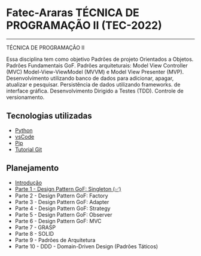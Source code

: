 # Fatec-Araras TÉCNICA DE PROGRAMAÇÃO II (TEC-2022)
---

TÉCNICA DE PROGRAMAÇÃO II

Essa disciplina tem como objetivo Padrões de projeto Orientados a Objetos. Padrões Fundamentais GoF. Padrões arquiteturais: Model View Controller (MVC) Model-View-ViewModel (MVVM) e Model View Presenter (MVP). Desenvolvimento utilizando banco de dados para adicionar, apagar, atualizar e pesquisar. Persistência de dados utilizando frameworks. de interface gráfica. Desenvolvimento Dirigido a Testes (TDD). Controle de versionamento.

## Tecnologias utilizadas
- [Python](https://www.python.org/)
- [vsCode](https://code.visualstudio.com/)
- [Pip](https://www.geeksforgeeks.org/how-to-install-pip-on-windows/)
- [Tutorial Git](https://gist.github.com/leocomelli/2545add34e4fec21ec16)

## Planejamento
- [Introdução](https://github.com/aceiro/fatec-tec-2022/blob/main/docs/aula-0/Tecnicas_Programacao-Aula-01-Fatec_Araras.pdf)
- [Parte 1 - Design Pattern GoF: Singleton (✅)](https://github.com/aceiro/fatec-tec-2022/blob/main/docs/aula-1.md)
- Parte 2 - Design Pattern GoF: Factory
- Parte 3 - Design Pattern GoF: Adapter
- Parte 4 - Design Pattern GoF: Strategy
- Parte 5 - Design Pattern GoF: Observer
- Parte 6 - Design Pattern GoF: MVC
- Parte 7 - GRASP
- Parte 8 - SOLID
- Parte 9 - Padrões de Arquitetura
- Parte 10 - DDD - Domain-Driven Design (Padrões Táticos)

